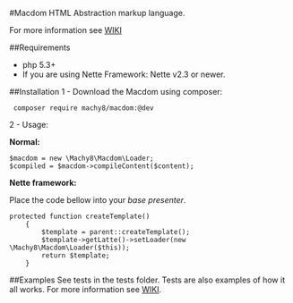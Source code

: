 #Macdom
HTML Abstraction markup language.

For more information see [WIKI](https://github.com/Machy8/Macdom-for-Nette/wiki)

##Requirements

- php 5.3+
- If you are using Nette Framework: Nette v2.3 or newer.

##Installation
1 - Download the Macdom using composer:
```
 composer require machy8/macdom:@dev
```
2 - Usage:

**Normal:**

```
$macdom = new \Machy8\Macdom\Loader;
$compiled = $macdom->compileContent($content);
```

**Nette framework:**

Place the code bellow into your *base presenter*.

```
protected function createTemplate()
    {
        $template = parent::createTemplate();
        $template->getLatte()->setLoader(new \Machy8\Macdom\Loader($this));
        return $template;
    }
```

##Examples
See tests in the tests folder. Tests are also examples of how it all works. For more information see [WIKI](https://github.com/Machy8/Macdom/wiki).
